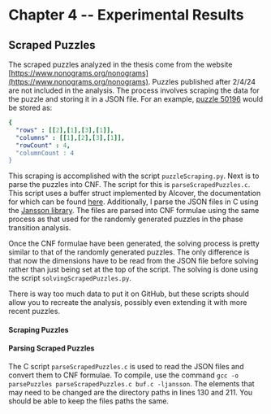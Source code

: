 # Chapter 4 -- Experimental Results


## Scraped Puzzles

The scraped puzzles analyzed in the thesis come from the website [https://www.nonograms.org/nonograms](https://www.nonograms.org/nonograms). Puzzles published after 2/4/24 are not included in the analysis. The process involves scraping the data for the puzzle and storing it in a JSON file. For an example, [puzzle 50196](https://www.nonograms.org/nonograms/i/50196) would be stored as:

```yaml
{
  "rows" : [[2],[1],[3],[1]],
  "columns" : [[1],[2],[3],[1]],
  "rowCount" : 4,
  "columnCount : 4
}
```

This scraping is accomplished with the script `puzzleScraping.py`. Next is to parse the puzzles into CNF. The script for this is `parseScrapedPuzzles.c`. This script uses a buffer struct implemented by Alcover, the documentation for which can be found [here](https://github.com/alcover/buf). Additionally, I parse the JSON files in C using the [Jansson library](https://jansson.readthedocs.io/en/latest/index.html#). The files are parsed into CNF formulae using the same process as that used for the randomly generated puzzles in the phase transition analysis.

Once the CNF formulae have been generated, the solving process is pretty similar to that of the randomly generated puzzles. The only difference is that now the dimensions have to be read from the JSON file before solving rather than just being set at the top of the script. The solving is done using the script `solvingScrapedPuzzles.py`.

There is way too much data to put it on GitHub, but these scripts should allow you to recreate the analysis, possibly even extending it with more recent puzzles.

#### Scraping Puzzles
#### Parsing Scraped Puzzles
The C script `parseScrapedPuzzles.c` is used to read the JSON files and convert them to CNF formulae. To compile, use the command `gcc -o parsePuzzles parseScrapedPuzzles.c buf.c -ljansson`. The elements that may need to be changed are the directory paths in lines 130 and 211. You should be able to keep the files paths the same.
